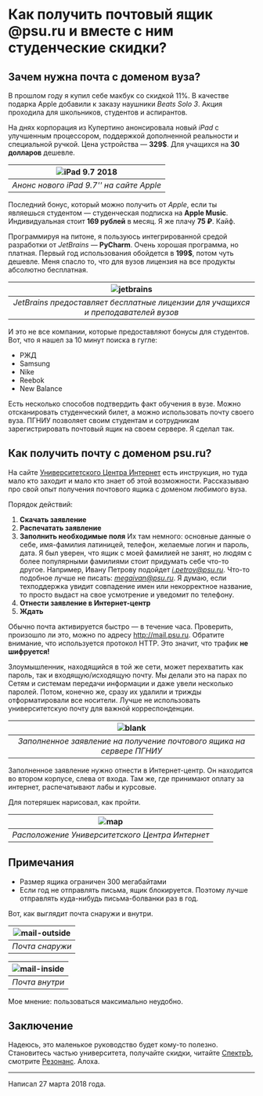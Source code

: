 # Как получить почтовый ящик @psu.ru и вместе с ним студенческие скидки?

## Зачем нужна почта с доменом вуза?

В прошлом году я купил себе макбук со скидкой 11%. В качестве подарка Apple добавили к заказу наушники *Beats Solo 3*. 
Акция проходила для школьников, студентов и аспирантов.

На днях корпорация из Купертино анонсировала новый *iPad* с улучшенным процессором, поддержкой дополненной реальности и специальной ручкой. Цена устройства — **329$**. Для учащихся на **30 долларов** дешевле.

| ![iPad 9.7 2018](apple.jpg) | 
|:--:| 
| *Анонс нового iPad 9.7'' на сайте Apple* |

Последний бонус, который можно получить от *Apple*, если ты являешься студентом — студенческая подписка на **Apple Music**. Индивидуальная стоит **169 рублей** в месяц. Я же плачу **75 ₽**. Кайф.

Программируя на питоне, я пользуюсь интегрированной средой разработки от *JetBrains* — **PyCharm**. Очень хорошая программа, но платная. Первый год использования обойдется в **199$**, потом чуть дешевле. Меня спасло то, что для вузов лицензия на все продукты абсолютно бесплатная.

| ![jetbrains](jetbrains.jpg) |
|:--:|
| *JetBrains предоставляет бесплатные лицензии для учащихся и преподавателей вузов* | 

И это не все компании, которые предоставляют бонусы для студентов. Вот, что я нашел за 10 минут поиска в гугле:

* РЖД
* Samsung
* Nike
* Reebok
* New Balance

Есть несколько способов подтвердить факт обучения в вузе. Можно отсканировать студенческий билет, а можно использовать почту своего вуза. ПГНИУ позволяет своим студентам и сотрудникам зарегистрировать почтовый ящик на своем сервере. Я сделал так.

## Как получить почту с доменом psu.ru?
На сайте [Университетского Центра Интернет](https://k.psu.ru/centre/mail) есть инструкция, но туда мало кто заходит и мало кто знает об этой возможности. Рассказываю про свой опыт получения почтового ящика с доменом любимого вуза.

Порядок действий:

1. **Скачать заявление**
1. **Распечатать заявление**
1. **Заполнить необходимые поля**
Их там немного: основные данные о себе, имя-фамилия латиницей, телефон, желаемые логин и пароль, дата. 
Я был уверен, что ящик с моей фамилией не занят, но людям с более популярными фамилиями стоит придумать себе что-то другое. Например, Ивану Петрову подойдет *i.petrov@psu.ru*. Что-то подобное лучше не писать: *megaivan@psu.ru*. Я думаю, если техподдержка увидит совпадение имен или некорректное название, то просто выдаст на свое усмотрение и уведомит по телефону.
1. **Отнести заявление в Интернет-центр**
1. **Ждать**

Обычно почта активируется быстро — в течение часа. Проверить, произошло ли это, можно по адресу http://mail.psu.ru. Обратите внимание, что используется протокол HTTP. Это значит, что трафик **не шифруется!**

Злоумышленник, находящийся в той же сети, может перехватить как пароль, так и входящую/исходящую почту. Мы делали это на парах по Сетям и системам передачи информации и даже увели несколько паролей. Потом, конечно же, сразу их удалили и трижды отформатировали все носители.
Лучше не использовать университетскую почту для важной корреспонденции.

| ![blank](blank.jpg) |
|:--:|
| *Заполненное заявление на получение почтового ящика на сервере ПГНИУ* | 

Заполненное заявление нужно отнести в Интернет-центр. Он находится во втором корпусе, слева от входа. Там же, где принимают оплату за интернет, распечатывают лабы и курсовые.

Для потеряшек нарисовал, как пройти.

| ![map](map.jpg) |
|:--:|
| *Расположение Университетского Центра Интернет* | 

## Примечания

* Размер ящика ограничен 300 мегабайтами
* Если год не отправлять письма, ящик блокируется. Поэтому лучше отправлять куда-нибудь письма-болванки раз в год.

Вот, как выглядит почта снаружи и внутри.

| ![mail-outside](mail-outside.jpg) |
|:--:|
| *Почта снаружи* | 

| ![mail-inside](mail-inside.jpg) |
|:--:|
| *Почта внутри* | 

Мое мнение: пользоваться максимально неудобно.

## Заключение
Надеюсь, это маленькое руководство будет кому-то полезно.
Становитесь частью университета, получайте скидки, читайте [СпектрЪ](https://vk.com/fizgazeta), смотрите [Резонанс](https://vk.com/fizgazeta). Алоха.

--------

Написал 27 марта 2018 года.